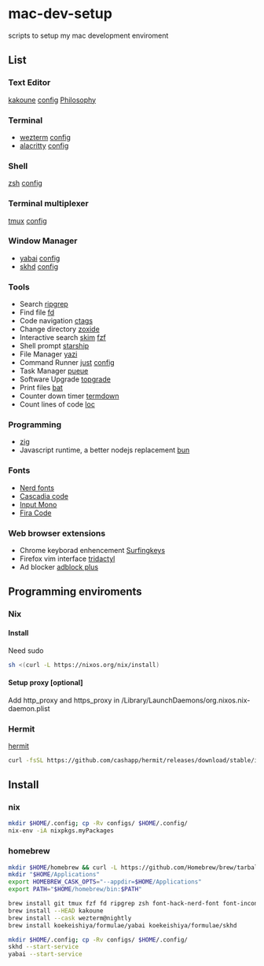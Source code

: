 # mac-dev-setup
scripts to setup my mac development enviroment

## List

### Text Editor
[kakoune](https://github.com/mawww/kakoune)
[config](https://github.com/QiBaobin/mac-dev-setup/blob/master/configs/kak/kakrc)
[Philosophy](http://kakoune.org/why-kakoune/why-kakoune.html)

### Terminal
- [wezterm](https://github.com/wez/wezterm)
[config](https://github.com/QiBaobin/mac-dev-setup/blob/master/configs/wezterm/wezterm.lua)
- [alacritty](https://github.com/alacritty/alacritty) [config](https://github.com/QiBaobin/mac-dev-setup/blob/master/configs/alacritty/alacritty.toml)
  
### Shell
[zsh](https://www.zsh.org/)
[config](https://github.com/QiBaobin/mac-dev-setup/blob/master/configs/.zshrc)

### Terminal multiplexer
[tmux](https://github.com/tmux/tmux/)
[config](https://github.com/QiBaobin/mac-dev-setup/blob/master/configs/tmux/tmux.conf)

### Window Manager
- [yabai](https://github.com/koekeishiya/yabai)
[config](https://github.com/QiBaobin/mac-dev-setup/blob/master/configs/.yabairc)
- [skhd](https://github.com/koekeishiya/skhd/)
[config](https://github.com/QiBaobin/mac-dev-setup/blob/master/configs/.skhdrc)

### Tools
- Search [ripgrep](https://github.com/BurntSushi/ripgrep)
- Find file [fd](https://github.com/sharkdp/fd)
- Code navigation [ctags](https://github.com/universal-ctags/ctags)
- Change directory [zoxide](https://github.com/ajeetdsouza/zoxide)
- Interactive search [skim](https://github.com/lotabout/skim) [fzf](https://github.com/junegunn/fzf)
- Shell prompt [starship](https://github.com/starship/starship)
- File Manager [yazi](https://github.com/sxyazi/yazi)
- Command Runner [just](https://github.com/casey/just) [config](https://github.com/QiBaobin/mac-dev-setup/blob/master/configs/justfile)
- Task Manager [pueue](https://github.com/Nukesor/pueue)
- Software Upgrade [topgrade](https://github.com/topgrade-rs/topgrade)
- Print files [bat](https://github.com/sharkdp/bat)
- Counter down timer [termdown](https://github.com/trehn/termdown)
- Count lines of code [loc](https://github.com/cgag/loc)

### Programming
- [zig](https://ziglang.org/)
- Javascript runtime, a better nodejs replacement [bun](https://github.com/oven-sh/bun)

### Fonts
- [Nerd fonts](https://github.com/ryanoasis/nerd-fonts)
- [Cascadia code](https://github.com/microsoft/cascadia-code)
- [Input Mono](https://input.djr.com/)
- [Fira Code](https://github.com/tonsky/FiraCode)

### Web browser extensions
- Chrome keyborad enhencement [Surfingkeys](https://github.com/brookhong/Surfingkeys)
- Firefox vim interface [tridactyl](https://github.com/tridactyl/tridactyl)
- Ad blocker [adblock plus](https://adblockplus.org/)
  
## Programming enviroments
### Nix

#### Install
Need sudo
```sh
sh <(curl -L https://nixos.org/nix/install)
```
#### Setup proxy [optional]
Add http_proxy and https_proxy in /Library/LaunchDaemons/org.nixos.nix-daemon.plist

### Hermit
[hermit](https://github.com/cashapp/hermit)
```sh
curl -fsSL https://github.com/cashapp/hermit/releases/download/stable/install.sh | /bin/bash
```

## Install

### nix
```sh
mkdir $HOME/.config; cp -Rv configs/ $HOME/.config/
nix-env -iA nixpkgs.myPackages
```

### homebrew
```sh
mkdir $HOME/homebrew && curl -L https://github.com/Homebrew/brew/tarball/master | tar xz --strip 1 -C $HOME/homebrew
mkdir "$HOME/Applications"
export HOMEBREW_CASK_OPTS="--appdir=$HOME/Applications"
export PATH="$HOME/homebrew/bin:$PATH"

brew install git tmux fzf fd ripgrep zsh font-hack-nerd-font font-inconsolata font-input font-monaspace just pueue universal-ctags zoxide
brew install --HEAD kakoune
brew install --cask wezterm@nightly
brew install koekeishiya/formulae/yabai koekeishiya/formulae/skhd

mkdir $HOME/.config; cp -Rv configs/ $HOME/.config/
skhd --start-service
yabai --start-service
```


